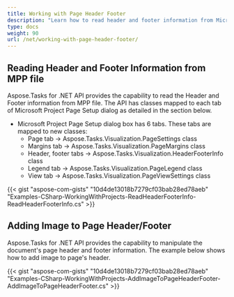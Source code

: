 ```yaml
---
title: Working with Page Header Footer
description: "Learn how to read header and footer information from Microsoft Project MPP files using Aspose.Tasks for Java."
type: docs
weight: 90
url: /net/working-with-page-header-footer/
---
```


## **Reading Header and Footer Information from MPP file**
Aspose.Tasks for .NET API provides the capability to read the Header and Footer information from MPP file. The API has classes mapped to each tab of Microsoft Project Page Setup dialog as detailed in the section below.

- Microsoft Project Page Setup dialog box has 6 tabs. These tabs are mapped to new classes:
  - Page tab -> Aspose.Tasks.Visualization.PageSettings class
  - Margins tab -> Aspose.Tasks.Visualization.PageMargins class
  - Header, footer tabs -> Aspose.Tasks.Visualization.HeaderFooterInfo class
  - Legend tab -> Aspose.Tasks.Visualization.PageLegend class
  - View tab -> Aspose.Tasks.Visualization.PageViewSettings class

{{< gist "aspose-com-gists" "10d4de13018b7279cf03bab28ed78aeb" "Examples-CSharp-WorkingWithProjects-ReadHeaderFooterInfo-ReadHeaderFooterInfo.cs" >}}

## **Adding Image to Page Header/Footer**
Aspose.Tasks for .NET API provides the capability to manipulate the document's page header and footer information. The example below shows how to add image to page's header.

{{< gist "aspose-com-gists" "10d4de13018b7279cf03bab28ed78aeb" "Examples-CSharp-WorkingWithProjects-AddImageToPageHeaderFooter-AddImageToPageHeaderFooter.cs" >}}

